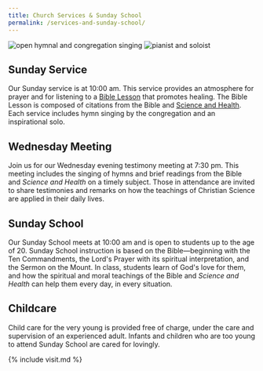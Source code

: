 ```yaml
---
title: Church Services & Sunday School
permalink: /services-and-sunday-school/
---
```


<div class="content-and-sidebar">

<section markdown="1">

<aside class="carousel">
  <img alt="open hymnal and congregation singing" data-lazy="/media/hymn293.jpg">
  <img alt="pianist and soloist" data-lazy="/media/musicians.jpg">
  <img alt="" data-lazy="/media/ss-readings-1.jpg">
  <img alt="" data-lazy="/media/ss-christmas-1.jpg">
  <img alt="" data-lazy="/media/ss-readings-2.jpg">
  <img alt="" data-lazy="/media/ss-christmas-2.jpg">
</aside>

## Sunday Service

Our Sunday service is at <time datetime="10:00">10:00 am</time>.  This service
provides an atmosphere for prayer and for listening to a
<a href="https://www.christianscience.com/publications-and-activities/bible-lessons" rel="external" target="_blank">Bible Lesson</a>
that promotes healing.  The Bible Lesson is composed of citations from the Bible and
<a href="https://www.christianscience.com/the-christian-science-pastor/science-and-health" rel="external" target="_blank">Science and Health</a>.
Each service includes hymn singing by the congregation and an inspirational solo.

## Wednesday Meeting

Join us for our Wednesday evening testimony meeting at <time
datetime="19:30">7:30 pm</time>. This meeting includes the singing of hymns and
brief readings from the Bible and *Science and Health* on a timely subject. Those
in attendance are invited to share testimonies and remarks on how the teachings
of Christian Science are applied in their daily lives.

## Sunday School

Our Sunday School meets at <time datetime="10:00">10:00 am</time> and is open to
students up to the age of 20. Sunday School instruction is based on the
Bible—beginning with the Ten Commandments, the Lord's Prayer with its spiritual
interpretation, and the Sermon on the Mount.  In class, students learn of God's
love for them, and how the spiritual and moral teachings of the Bible and
*Science and Health* can help them every day, in every situation.

## Childcare

Child care for the very young is provided free of charge, under the care and
supervision of an experienced adult. Infants and children who are too young to
attend Sunday School are cared for lovingly.

</section>

<aside class="left" markdown="1">
{% include visit.md %}
</aside>

</div>
